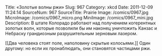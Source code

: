 Title: «Золотые волны ржи» 
Slug: 967 
Category: xkcd 
Date: 2011-12-09 11:24:14 
SourceNum: 967 
SourceTitle: Prairie 
Image: /comics/0967.jpg 
MicroImage: /comics/0967_micro.png 
MiniImage: /comics/0967_mini.jpg 
Description: В штате Колорадо работают над получением когерентных золотых волн, которые позволили бы им наконец уничтожить Канзас и Небраску грандиозным разрушительным зерновым лазером. 

[[Два человека стоят поле, наполовину скрытые колосьями.]]
Один другому: но если их пронаблюдать, они становятся частицами ржи.
